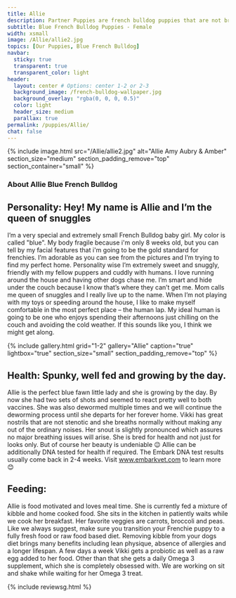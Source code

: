 ```yaml
---
title: Allie
description: Partner Puppies are french bulldog puppies that are not bred by us, but instead by a partner breeder. Partner Puppies are covered by Ethical Frenchie's Health Gaurantee, and are thoroughly investigated and inspected before being listed on our site.
subtitle: Blue French Bulldog Puppies - Female
width: xsmall
image: /Allie/allie2.jpg
topics: [Our Puppies, Blue French Bulldog]
navbar:
  sticky: true
  transparent: true
  transparent_color: light
header:
  layout: center # Options: center 1-2 or 2-3
  background_image: /french-bulldog-wallpaper.jpg
  background_overlay: "rgba(0, 0, 0, 0.5)"
  color: light
  header_size: medium
  parallax: true
permalink: /puppies/Allie/
chat: false
---
```


{% include image.html 
	src="/Allie/allie2.jpg"
  alt="Allie Amy Aubry & Amber"
  section_size="medium"
  section_padding_remove="top"
  section_container="small"
%}

### About Allie Blue French Bulldog
## Personality: Hey! My name is Allie and I’m the queen of snuggles
I’m a very special and extremely small French Bulldog baby girl. My color is called "blue". My body fragile because i'm only 8 weeks old, but you can tell by my facial features that i'm going to be the gold standard for frenchies. I’m adorable as you can see from the pictures and I’m trying to find my perfect home. Personality wise I’m extremely sweet and snuggly, friendly with my fellow puppers and cuddly with humans. I love running around the house and having other dogs chase me. I’m smart and hide under the couch because I know that’s where they can’t get me. 
Mom calls me queen of snuggles and I really live up to the name. When I’m not playing with my toys or speeding around the house, I like to make myself comfortable in the most perfect place – the human lap. My ideal human is going to be one who enjoys spending their afternoons just chilling on the couch and avoiding the cold weather. If this sounds like you, I think we might get along. 

{% include gallery.html 
	grid="1-2"
	gallery="Allie"
	caption="true"
	lightbox="true"
  section_size="small"
  section_padding_remove="top"
%}
## Health: Spunky, well fed and growing by the day. 
Allie is the perfect blue fawn little lady and she is growing by the day. By now she had two sets of shots and seemed to react pretty well to both vaccines. She was also dewormed multiple times and we will continue the deworming process until she departs for her forever home. 
Vikki has great nostrils that are not stenotic and she breaths normally without making any out of the ordinary noises. Her snout is slightly pronounced which assures no major breathing issues will arise. She is bred for health and not just for looks only. But of course her beauty is undeniable 😉 
Allie can be additionally DNA tested for health if required. The Embark DNA test results usually come back in 2-4 weeks. Visit www.embarkvet.com to learn more 😊 

## Feeding:
Allie is food motivated and loves meal time. She is currently fed a mixture of kibble and home cooked food. She sits in the kitchen in patiently waits while we cook her breakfast. Her favorite veggies are carrots, broccoli and peas. Like we always suggest, make sure you transition your Frenchie puppy to a fully fresh food or raw food based diet. Removing kibble from your dogs diet brings many benefits including lean physique, absence of allergies and a longer lifespan. 
A few days a week Vikki gets a probiotic as well as a raw egg added to her food. Other than that she gets a daily Omega 3 supplement, which she is completely obsessed with. We are working on sit and shake while waiting for her Omega 3 treat. 



{% include reviewsg.html %}